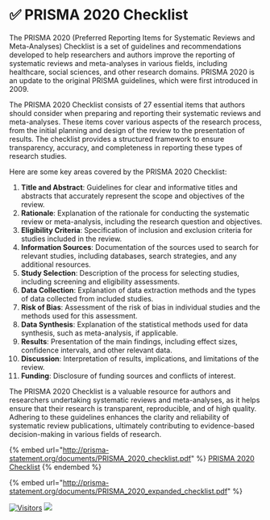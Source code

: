 # ✅ PRISMA 2020 Checklist

The PRISMA 2020 (Preferred Reporting Items for Systematic Reviews and Meta-Analyses) Checklist is a set of guidelines and recommendations developed to help researchers and authors improve the reporting of systematic reviews and meta-analyses in various fields, including healthcare, social sciences, and other research domains. PRISMA 2020 is an update to the original PRISMA guidelines, which were first introduced in 2009.

The PRISMA 2020 Checklist consists of 27 essential items that authors should consider when preparing and reporting their systematic reviews and meta-analyses. These items cover various aspects of the research process, from the initial planning and design of the review to the presentation of results. The checklist provides a structured framework to ensure transparency, accuracy, and completeness in reporting these types of research studies.

Here are some key areas covered by the PRISMA 2020 Checklist:

1. **Title and Abstract**: Guidelines for clear and informative titles and abstracts that accurately represent the scope and objectives of the review.
2. **Rationale**: Explanation of the rationale for conducting the systematic review or meta-analysis, including the research question and objectives.
3. **Eligibility Criteria**: Specification of inclusion and exclusion criteria for studies included in the review.
4. **Information Sources**: Documentation of the sources used to search for relevant studies, including databases, search strategies, and any additional resources.
5. **Study Selection**: Description of the process for selecting studies, including screening and eligibility assessments.
6. **Data Collection**: Explanation of data extraction methods and the types of data collected from included studies.
7. **Risk of Bias**: Assessment of the risk of bias in individual studies and the methods used for this assessment.
8. **Data Synthesis**: Explanation of the statistical methods used for data synthesis, such as meta-analysis, if applicable.
9. **Results**: Presentation of the main findings, including effect sizes, confidence intervals, and other relevant data.
10. **Discussion**: Interpretation of results, implications, and limitations of the review.
11. **Funding**: Disclosure of funding sources and conflicts of interest.

The PRISMA 2020 Checklist is a valuable resource for authors and researchers undertaking systematic reviews and meta-analyses, as it helps ensure that their research is transparent, reproducible, and of high quality. Adhering to these guidelines enhances the clarity and reliability of systematic review publications, ultimately contributing to evidence-based decision-making in various fields of research.

{% embed url="http://prisma-statement.org/documents/PRISMA_2020_checklist.pdf" %}
[PRISMA 2020 Checklist](https://www.prisma-statement.org/s/PRISMA_2020_checklist-ez8t.docx)
{% endembed %}

{% embed url="http://prisma-statement.org/documents/PRISMA_2020_expanded_checklist.pdf" %}

[![Visitors](https://api.visitorbadge.io/api/visitors?path=https%3A%2F%2Fgithub.com%2Fdrshahizan\&labelColor=%23697689\&countColor=%23555555\&style=plastic)](https://visitorbadge.io/status?path=https%3A%2F%2Fgithub.com%2Fdrshahizan) ![](https://hit.yhype.me/github/profile?user_id=81284918)

